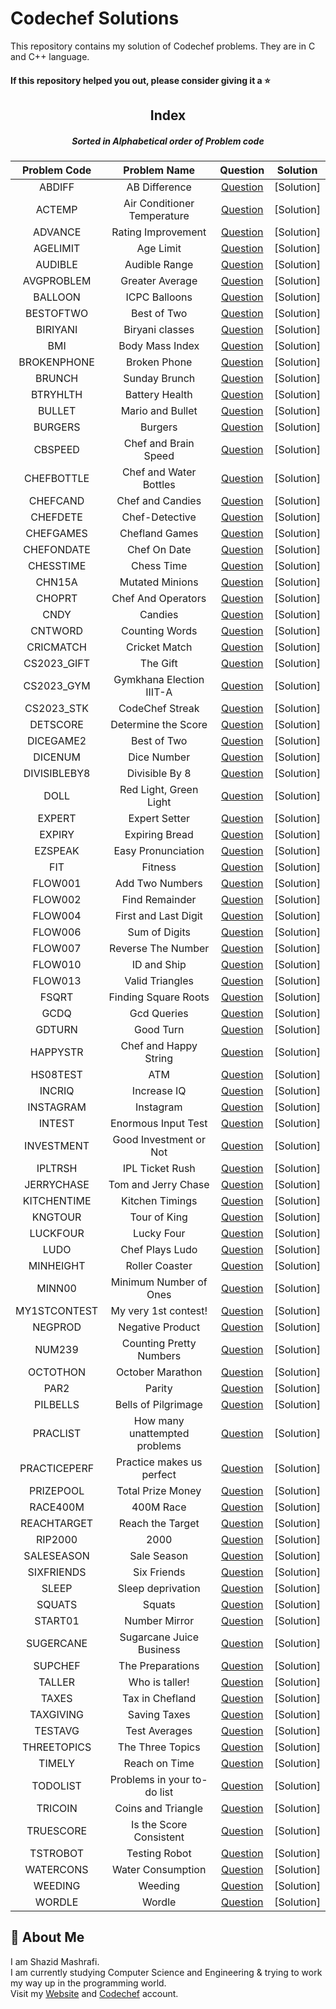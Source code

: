# Codechef Solutions

This repository contains my solution of Codechef problems. They are in C and C++ language.

#### If this repository helped you out, please consider giving it a :star:
<div align="center">

## Index
##### Sorted in Alphabetical order of Problem code

|  Problem Code  |  Problem Name  |  Question  |  Solution  |
| :------------: | :------------: | :--------: | :--------: |
| ABDIFF | AB Difference | [Question](https://www.codechef.com/START96D/problems/ABDIFF) | [Solution]
| ACTEMP | Air Conditioner Temperature | [Question](https://www.codechef.com/problems/ACTEMP) | [Solution]
| ADVANCE | Rating Improvement | [Question](https://www.codechef.com/problems/ADVANCE) | [Solution]
| AGELIMIT | Age Limit | [Question](https://www.codechef.com/problems/AGELIMIT) | [Solution]
| AUDIBLE | Audible Range | [Question](https://www.codechef.com/problems/AUDIBLE) | [Solution]
| AVGPROBLEM | Greater Average | [Question](https://www.codechef.com/problems/AVGPROBLEM) | [Solution]
| BALLOON | ICPC Balloons | [Question](https://www.codechef.com/problems/BALLOON) | [Solution]
| BESTOFTWO | Best of Two | [Question](https://www.codechef.com/problems/BESTOFTWO) | [Solution]
| BIRIYANI | Biryani classes | [Question](https://www.codechef.com/problems/BIRYANI) | [Solution]
| BMI | Body Mass Index | [Question](https://www.codechef.com/problems/BMI) | [Solution]
| BROKENPHONE | Broken Phone | [Question](https://www.codechef.com/problems/BROKENPHONE) | [Solution]
| BRUNCH | Sunday Brunch | [Question](https://www.codechef.com/problems/BRUNCH) | [Solution]
| BTRYHLTH | Battery Health | [Question](https://www.codechef.com/problems/BTRYHLTH) | [Solution] 
| BULLET | Mario and Bullet | [Question](https://www.codechef.com/problems/BULLET) | [Solution]
| BURGERS | Burgers | [Question](https://www.codechef.com/problems/BURGERS) | [Solution]
| CBSPEED | Chef and Brain Speed | [Question](https://www.codechef.com/problems/CBSPEED) | [Solution]
| CHEFBOTTLE | Chef and Water Bottles | [Question](https://www.codechef.com/problems/CHEFBOTTLE) | [Solution]
| CHEFCAND | Chef and Candies | [Question](https://www.codechef.com/problems/CHEFCAND) | [Solution]
| CHEFDETE | Chef-Detective | [Question](https://www.codechef.com/problems/CHEFDETE) | [Solution]
| CHEFGAMES | Chefland Games | [Question](https://www.codechef.com/problems/CHEFGAMES) | [Solution]
| CHEFONDATE | Chef On Date | [Question](https://www.codechef.com/problems/CHEFONDATE) | [Solution]
| CHESSTIME | Chess Time | [Question](https://www.codechef.com/problems/CHESSTIME) | [Solution]
| CHN15A | Mutated Minions | [Question](https://www.codechef.com/problems/CHN15A) | [Solution]
| CHOPRT | Chef And Operators | [Question](https://www.codechef.com/problems/CHOPRT) | [Solution]
| CNDY | Candies | [Question](https://www.codechef.com/problems/CNDY) | [Solution]
| CNTWORD | Counting Words | [Question](https://www.codechef.com/problems/CNTWRD) | [Solution] 
| CRICMATCH | Cricket Match | [Question](https://www.codechef.com/problems/CRICMATCH) | [Solution]
| CS2023_GIFT | The Gift | [Question](https://www.codechef.com/problems/CS2023_GIFT) | [Solution]
| CS2023_GYM | Gymkhana Election IIIT-A | [Question](https://www.codechef.com/START94D/problems/CS2023_GYM) | [Solution]
| CS2023_STK | CodeChef Streak | [Question](https://www.codechef.com/START94D/problems/CS2023_STK) | [Solution]
| DETSCORE | Determine the Score | [Question](https://www.codechef.com/problems/DETSCORE) | [Solution]
| DICEGAME2 | Best of Two | [Question](https://www.codechef.com/START97D/problems/DICEGAME2) | [Solution]
| DICENUM | Dice Number | [Question](https://www.codechef.com/problems/DICENUM) | [Solution]
| DIVISIBLEBY8 | Divisible By 8 | [Question](https://www.codechef.com/problems/DIVISIBLEBY8) | [Solution]
| DOLL | Red Light, Green Light | [Question](https://www.codechef.com/problems/DOLL) | [Solution]
| EXPERT | Expert Setter | [Question](https://www.codechef.com/problems/EXPERT) | [Solution]
| EXPIRY | Expiring Bread | [Question](https://www.codechef.com/problems/EXPIRY) | [Solution]
| EZSPEAK | Easy Pronunciation | [Question](https://www.codechef.com/problems/EZSPEAK) | [Solution]
| FIT | Fitness | [Question](https://www.codechef.com/problems/FIT) | [Solution]
| FLOW001 | Add Two Numbers | [Question](https://www.codechef.com/problems/FLOW001) | [Solution]
| FLOW002 | Find Remainder | [Question](https://www.codechef.com/problems/FLOW002) | [Solution]
| FLOW004 | First and Last Digit | [Question](https://www.codechef.com/problems/FLOW004) | [Solution]
| FLOW006 | Sum of Digits | [Question](https://www.codechef.com/problems/FLOW006) | [Solution]
| FLOW007 | Reverse The Number | [Question](https://www.codechef.com/problems/FLOW007) | [Solution]
| FLOW010 | ID and Ship | [Question](https://www.codechef.com/problems/FLOW010) | [Solution]
| FLOW013 | Valid Triangles | [Question](https://www.codechef.com/problems/FLOW013) | [Solution]
| FSQRT | Finding Square Roots | [Question](https://www.codechef.com/problems/FSQRT) | [Solution]
| GCDQ | Gcd Queries | [Question](https://www.codechef.com/problems/GCDQ) | [Solution]
| GDTURN | Good Turn | [Question](https://www.codechef.com/problems/GDTURN) | [Solution]
| HAPPYSTR | Chef and Happy String | [Question](https://www.codechef.com/problems/HAPPYSTR) | [Solution]
| HS08TEST | ATM | [Question](https://www.codechef.com/problems/HS08TEST) | [Solution]
| INCRIQ | Increase IQ | [Question](https://www.codechef.com/problems/INCRIQ) | [Solution]
| INSTAGRAM | Instagram | [Question](https://www.codechef.com/problems/INSTAGRAM) | [Solution]
| INTEST | Enormous Input Test | [Question](https://www.codechef.com/problems/INTEST) | [Solution]
| INVESTMENT | Good Investment or Not | [Question](https://www.codechef.com/problems/INVESTMENT) | [Solution] 
| IPLTRSH | IPL Ticket Rush | [Question](https://www.codechef.com/problems/IPLTRSH) | [Solution]
| JERRYCHASE | Tom and Jerry Chase | [Question](https://www.codechef.com/problems/JERRYCHASE) | [Solution]
| KITCHENTIME | Kitchen Timings | [Question](https://www.codechef.com/problems/KITCHENTIME) | [Solution]
| KNGTOUR | Tour of King | [Question](https://www.codechef.com/problems/KNGTOR) | [Solution]
| LUCKFOUR | Lucky Four | [Question](https://www.codechef.com/problems/LUCKFOUR) | [Solution]
| LUDO | Chef Plays Ludo | [Question](https://www.codechef.com/problems/LUDO) | [Solution]
| MINHEIGHT | Roller Coaster | [Question](https://www.codechef.com/problems/MINHEIGHT) | [Solution]
| MINN00 | Minimum Number of Ones | [Question](https://www.codechef.com/problems/MINNOO) | [Solution]
| MY1STCONTEST | My very 1st contest! | [Question](https://www.codechef.com/problems/MY1STCONTEST) | [Solution] 
| NEGPROD | Negative Product | [Question](https://www.codechef.com/problems/NEGPROD) | [Solution]
| NUM239 | Counting Pretty Numbers | [Question](https://www.codechef.com/problems/NUM239) | [Solution]
| OCTOTHON | October Marathon | [Question](https://www.codechef.com/problems/OCTATHON) | [Solution]
| PAR2 | Parity | [Question](https://www.codechef.com/problems/PAR2) | [Solution]
| PILBELLS | Bells of Pilgrimage | [Question](https://www.codechef.com/START96D/problems/PILBELLS) | [Solution] 
| PRACLIST | How many unattempted problems | [Question](https://www.codechef.com/problems/PRACLIST) | [Solution] 
| PRACTICEPERF | Practice makes us perfect | [Question](https://www.codechef.com/problems/PRACTICEPERF) | [Solution] 
| PRIZEPOOL | Total Prize Money | [Question](https://www.codechef.com/problems/PRIZEPOOL) | [Solution]
| RACE400M | 400M Race | [Question](https://www.codechef.com/problems/RACE400M) | [Solution]
| REACHTARGET | Reach the Target | [Question](https://www.codechef.com/problems/REACHTARGET) | [Solution]
| RIP2000 | 2000 | [Question](https://www.codechef.com/START97D/problems/RIP2000) | [Solution]
| SALESEASON | Sale Season | [Question](https://www.codechef.com/problems/SALESEASON) | [Solution]
| SIXFRIENDS | Six Friends | [Question](https://www.codechef.com/problems/SIXFRIENDS) | [Solution]
| SLEEP | Sleep deprivation | [Question](https://www.codechef.com/problems/SLEEP) | [Solution]
| SQUATS | Squats | [Question](https://www.codechef.com/problems/SQUATS) | [Solution]
| START01 | Number Mirror | [Question](https://www.codechef.com/problems/START01) | [Solution]
| SUGERCANE | Sugarcane Juice Business | [Question](https://www.codechef.com/problems/SUGARCANE) | [Solution] 
| SUPCHEF | The Preparations | [Question](https://www.codechef.com/problems/SUPCHEF) | [Solution]
| TALLER | Who is taller! | [Question](https://www.codechef.com/problems/TALLER) | [Solution]
| TAXES | Tax in Chefland | [Question](https://www.codechef.com/problems/TAXES) | [Solution]
| TAXGIVING | Saving Taxes | [Question](https://www.codechef.com/problems/TAXSAVING) | [Solution]
| TESTAVG | Test Averages | [Question](https://www.codechef.com/problems/TESTAVG) | [Solution]
| THREETOPICS | The Three Topics | [Question](https://www.codechef.com/problems/THREETOPICS) | [Solution]
| TIMELY | Reach on Time | [Question](https://www.codechef.com/problems/TIMELY) | [Solution]
| TODOLIST | Problems in your to-do list | [Question](https://www.codechef.com/problems/TODOLIST) | [Solution]
| TRICOIN | Coins and Triangle | [Question](https://www.codechef.com/problems/TRICOIN) | [Solution]
| TRUESCORE | Is the Score Consistent | [Question](https://www.codechef.com/problems/TRUESCORE) | [Solution]
| TSTROBOT | Testing Robot | [Question](https://www.codechef.com/problems/TSTROBOT) | [Solution] 
| WATERCONS | Water Consumption | [Question](https://www.codechef.com/problems/WATERCONS) | [Solution]
| WEEDING | Weeding | [Question](https://www.codechef.com/problems/WEEDING) | [Solution]
| WORDLE | Wordle | [Question](https://www.codechef.com/problems/WORDLE) | [Solution]

</div>

## 🚀 About Me

I am Shazid Mashrafi.  
I am currently studying Computer Science and Engineering & trying to work my way up in the programming world.    
Visit my [Website](https://shazidmashrafi.com) and [Codechef](https://www.codechef.com/users/shazidmashrafi) account. 